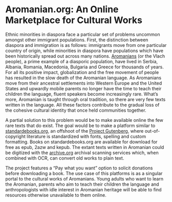 # Aromanian.org: An Online Marketplace for Cultural Works

Ethnic minorities in diaspora face a particular set of problems uncommon amongst other immigrant populations. First, the distinction between diaspora and immigration is as follows: immigrants move from one particular country of origin, while minorities in diaspora have populations which have been historically spread out across many nations. [Aromanians](https://en.wikipedia.org/wiki/Aromanians) (or the Vlach people), a prime example of a diasporic population, have lived in Serbia, Albania, Romania, Macedonia, Bulgaria and Greece for thousands of years. For all its positive impact, globalization and the free movement of people has resulted in the slow death of the Aromanian language. As Aromanians move from their ancestral settlements into Western Europe and the United States and upwardly mobile parents no longer have the time to teach their children the language, fluent speakers become increasingly rare. What’s more, Aromanian is taught through oral tradition, so there are very few texts written in the language. All these factors contribute to the gradual loss of the cohesive cultural identity that once held communities together.

A partial solution to this problem would be to make available online the few rare texts that do exist. The goal would be to make a platform similar to [standardebooks.org](https://standardebooks.org/), an offshoot of the [Project Gutenberg](https://www.gutenberg.org/), where out-of-copyright literature is standardized with fonts, spelling and custom formatting. Books on standardebooks.org are available for download for free as epub, 2azw and kepub. The extant texts written in Aromanian could be digitized with the [archive.org](https://archive.org/scanning) archival scanning services which, when combined with OCR, can convert old works to plain text.

The project features a “Pay what you want” option to solicit donations before downloading a book. The use case of this platforms is as a singular portal to the cultural works of Aromanians. Young adults who want to learn the Aromanian, parents who aim to teach their children the language and anthropologists with idle interest in Aromanian heritage will be able to find resources otherwise unavailable to them online.